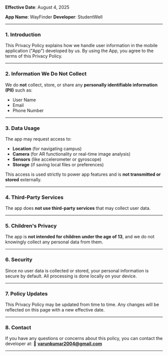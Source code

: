 **Effective Date**: August 4, 2025

**App Name**: WayFinder
**Developer**: StudentWell

---

### 1. **Introduction**

This Privacy Policy explains how we handle user information in the mobile application ("App") developed by us. By using the App, you agree to the terms of this Privacy Policy.

---

### 2. **Information We Do Not Collect**

We do **not** collect, store, or share any **personally identifiable information (PII)** such as:

* User Name
* Email
* Phone Number

---

### 3. **Data Usage**

The app may request access to:

* **Location** (for navigating campus)
* **Camera** (for AR functionality or real-time image analysis)
* **Sensors** (like accelerometer or gyroscope)
* **Storage** (if saving local files or preferences)

This access is used strictly to power app features and is **not transmitted or stored** externally.

---

### 4. **Third-Party Services**

The app does **not use third-party services** that may collect user data.

---

### 5. **Children's Privacy**

The app is **not intended for children under the age of 13**, and we do not knowingly collect any personal data from them.

---

### 6. **Security**

Since no user data is collected or stored, your personal information is secure by default. All processing is done locally on your device.

---

### 7. **Policy Updates**

This Privacy Policy may be updated from time to time. Any changes will be reflected on this page with a new effective date.

---

### 8. **Contact**

If you have any questions or concerns about this policy, you can contact the developer at:
📧 **[varunkumar2004@gmail.com](mailto:varunkumar2004@gmail.com)**

---

